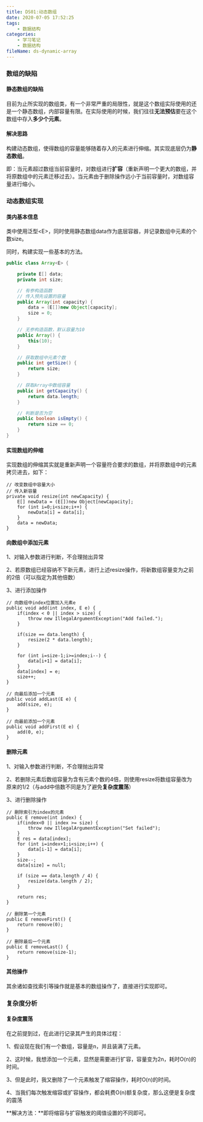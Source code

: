 ```yaml
---
title: DS01:动态数组
date: 2020-07-05 17:52:25
tags:
	- 数据结构
categories:
	- 学习笔记
	- 数据结构
fileName: ds-dynamic-array
---
```


### 数组的缺陷

#### 静态数组的缺陷

目前为止所实现的数组类，有一个非常严重的局限性，就是这个数组实际使用的还是一个静态数组，内部容量有限。在实际使用的时候，我们往往**无法预估**要在这个数组中存入**多少个元素**。

#### 解决思路

构建动态数组，使得数组的容量能够随着存入的元素进行伸缩。其实现底层仍为**静态数组**。

即：当元素超过数组当前容量时，对数组进行**扩容**（重新声明一个更大的数组，并将原数组中的元素迁移过去）。当元素由于删除操作远小于当前容量时，对数组容量进行缩小。



### 动态数组实现

#### 类内基本信息

类中使用泛型\<E>，同时使用静态数组data作为底层容器，并记录数组中元素的个数size。

同时，构建实现一些基本的方法。

```java
public class Array<E> {

    private E[] data;
    private int size;

    // 有参构造函数
    // 传入预先设置的容量
    public Array(int capacity) {
        data = (E[])new Object[capacity];
        size = 0;
    }

    // 无参构造函数，默认容量为10
    public Array() {
        this(10);
    }

    // 获取数组中元素个数
    public int getSize() {
        return size;
    }

    // 获取Array中数组容量
    public int getCapacity() {
        return data.length;
    }

    // 判断是否为空
    public boolean isEmpty() {
        return size == 0;
    }
}
```



#### 实现数组的伸缩

实现数组的伸缩其实就是重新声明一个容量符合要求的数组，并将原数组中的元素拷贝进去，如下：

```
// 改变数组中容量大小
// 传入新容量
private void resize(int newCapacity) {
    E[] newData = (E[])new Object[newCapacity];
    for (int i=0;i<size;i++) {
        newData[i] = data[i];
    }
    data = newData;
}
```



#### 向数组中添加元素

1、对输入参数进行判断，不合理抛出异常

2、若原数组已经容纳不下新元素，进行上述resize操作，将新数组容量变为之前的2倍（可以指定为其他倍数）

3、进行添加操作

```
// 向数组中index位置加入元素e
public void add(int index, E e) {
    if(index < 0 || index > size) {
        throw new IllegalArgumentException("Add failed.");
    }

    if(size == data.length) {
        resize(2 * data.length);
    }

    for (int i=size-1;i>=index;i--) {
        data[i+1] = data[i];
    }
    data[index] = e;
    size++;
}

// 向最后添加一个元素
public void addLast(E e) {
    add(size, e);
}

// 向最前添加一个元素
public void addFirst(E e) {
    add(0, e);
}
```



#### 删除元素

1、对输入参数进行判断，不合理抛出异常

2、若删除元素后数组容量为含有元素个数的4倍，则使用resize将数组容量改为原来的1/2（与add中倍数不同是为了避免**复杂度震荡**）

3、进行删除操作

```
// 删除索引为index的元素
public E remove(int index) {
    if(index<0 || index >= size) {
        throw new IllegalArgumentException("Set failed");
    }
    E res = data[index];
    for (int i=index+1;i<size;i++) {
        data[i-1] = data[i];
    }
    size--;
    data[size] = null;

    if (size == data.length / 4) {
        resize(data.length / 2);
    }

    return res;
}

// 删除第一个元素
public E removeFirst() {
    return remove(0);
}

// 删除最后一个元素
public E removeLast() {
    return remove(size-1);
}
```



#### 其他操作

其余诸如查找索引等操作就是基本的数组操作了，直接进行实现即可。



### 复杂度分析

#### 复杂度震荡

在之前提到过，在此进行记录其产生的具体过程：

1、假设现在我们有一个数组，容量是n，并且装满了元素。

2、这时候，我想添加一个元素，显然是需要进行扩容，容量变为2n，耗时O(n)的时间。

3、但是此时，我又删除了一个元素触发了缩容操作，耗时O(n)的时间。

4、当我们每次触发缩容或扩容操作，都会耗费O(n)额复杂度，那么这便是复杂度的震荡

**解决方法：**即将缩容与扩容触发的阈值设置的不同即可。